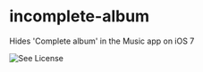incomplete-album
================

Hides 'Complete album' in the Music app on iOS 7

![See License](https://github.com/jasonkesler/Incomplete-Album/blob/master/LICENSE)
